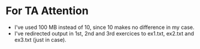 # For TA Attention
* I've used 100 MB instead of 10, since 10 makes no difference in my case.
* I've redirected output in 1st, 2nd and 3rd exercices to ex1.txt, ex2.txt and ex3.txt (just in case).
